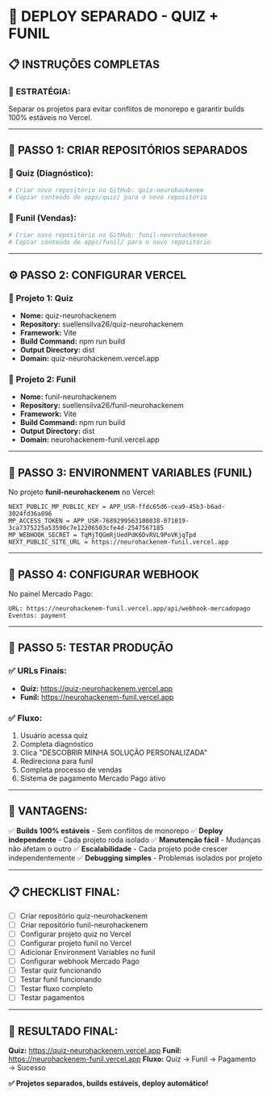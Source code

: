 # 🚀 DEPLOY SEPARADO - QUIZ + FUNIL

## 📋 INSTRUÇÕES COMPLETAS

### 🎯 **ESTRATÉGIA:**
Separar os projetos para evitar conflitos de monorepo e garantir builds 100% estáveis no Vercel.

---

## 📁 **PASSO 1: CRIAR REPOSITÓRIOS SEPARADOS**

### 🔗 **Quiz (Diagnóstico):**
```bash
# Criar novo repositório no GitHub: quiz-neurohackenem
# Copiar conteúdo de apps/quiz/ para o novo repositório
```

### 🔗 **Funil (Vendas):**
```bash
# Criar novo repositório no GitHub: funil-neurohackenem
# Copiar conteúdo de apps/funil/ para o novo repositório
```

---

## ⚙️ **PASSO 2: CONFIGURAR VERCEL**

### 🎯 **Projeto 1: Quiz**
- **Nome:** quiz-neurohackenem
- **Repository:** suellensilva26/quiz-neurohackenem
- **Framework:** Vite
- **Build Command:** npm run build
- **Output Directory:** dist
- **Domain:** quiz-neurohackenem.vercel.app

### 🎯 **Projeto 2: Funil**
- **Nome:** funil-neurohackenem
- **Repository:** suellensilva26/funil-neurohackenem
- **Framework:** Vite
- **Build Command:** npm run build
- **Output Directory:** dist
- **Domain:** neurohackenem-funil.vercel.app

---

## 🔑 **PASSO 3: ENVIRONMENT VARIABLES (FUNIL)**

No projeto **funil-neurohackenem** no Vercel:

```
NEXT_PUBLIC_MP_PUBLIC_KEY = APP_USR-ffdc65d6-cea9-45b3-b6ad-3024fd36a896
MP_ACCESS_TOKEN = APP_USR-7689299563100038-071019-3ca7375225a53590c7e12206503cfe4d-2547567185
MP_WEBHOOK_SECRET = TqMjTQGmRjUedPdK6DvRVL9PoVKjqTpd
NEXT_PUBLIC_SITE_URL = https://neurohackenem-funil.vercel.app
```

---

## 🔗 **PASSO 4: CONFIGURAR WEBHOOK**

No painel Mercado Pago:
```
URL: https://neurohackenem-funil.vercel.app/api/webhook-mercadopago
Eventos: payment
```

---

## 📱 **PASSO 5: TESTAR PRODUÇÃO**

### ✅ **URLs Finais:**
- **Quiz:** https://quiz-neurohackenem.vercel.app
- **Funil:** https://neurohackenem-funil.vercel.app

### ✅ **Fluxo:**
1. Usuário acessa quiz
2. Completa diagnóstico
3. Clica "DESCOBRIR MINHA SOLUÇÃO PERSONALIZADA"
4. Redireciona para funil
5. Completa processo de vendas
6. Sistema de pagamento Mercado Pago ativo

---

## 🎯 **VANTAGENS:**

✅ **Builds 100% estáveis** - Sem conflitos de monorepo
✅ **Deploy independente** - Cada projeto roda isolado
✅ **Manutenção fácil** - Mudanças não afetam o outro
✅ **Escalabilidade** - Cada projeto pode crescer independentemente
✅ **Debugging simples** - Problemas isolados por projeto

---

## 📋 **CHECKLIST FINAL:**

- [ ] Criar repositório quiz-neurohackenem
- [ ] Criar repositório funil-neurohackenem
- [ ] Configurar projeto quiz no Vercel
- [ ] Configurar projeto funil no Vercel
- [ ] Adicionar Environment Variables no funil
- [ ] Configurar webhook Mercado Pago
- [ ] Testar quiz funcionando
- [ ] Testar funil funcionando
- [ ] Testar fluxo completo
- [ ] Testar pagamentos

---

## 🚀 **RESULTADO FINAL:**

**Quiz:** https://quiz-neurohackenem.vercel.app
**Funil:** https://neurohackenem-funil.vercel.app
**Fluxo:** Quiz → Funil → Pagamento → Sucesso

**✅ Projetos separados, builds estáveis, deploy automático!**
